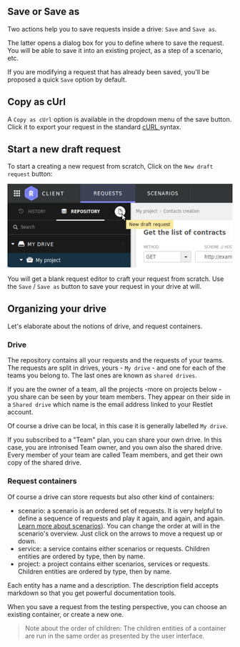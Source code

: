 <a class="anchor" name="save-or-save-as"></a>
## Save or Save as

Two actions help you to save requests inside a drive: `Save` and `Save as`.

The latter opens a dialog box for you to define where to save the request. You will be able to save it into an existing project, as a step of a scenario, etc.

If you are modifying a request that has already been saved, you'll be proposed a quick `Save` option by default.


<a class="anchor" name="copy-as-curl"></a>
## Copy as cUrl

A `Copy as cUrl` option is available in the dropdown menu of the save button. Click it to export your request in the standard <a href="https://curl.haxx.se/" target="_blank">cURL <i class="fa fa-external-link" style="font-size: 12px" aria-hidden="true"></i></a> syntax.


<a class="anchor" name="draft"></a>
## Start a new draft request

To start a creating a new request from scratch, Click on the  `New draft request` button: 

<!-- IN SCREENSHOT: REQUEST_EDITOR -->
![URL](./images/restlet-client-new-draft.png "Request editor - new draft")

You will get a blank request editor to craft your request from scratch. Use the `Save` / `Save as` button to save your request in your drive at will.


<a class="anchor" name="organizing-your-drive"></a>
## Organizing your drive

Let's elaborate about the notions of drive, and request containers.


<a class="anchor" name="drive"></a>
### Drive

The repository contains all your requests and the requests of your teams.
The requests are split in drives, yours - `My drive` - and one for each of the teams you belong to. The last ones are known as `shared drives`.

If you are the owner of a team, all the projects -more on projects below - you share can be seen by your team members. 
They appear on their side in a `Shared drive` which name is the email address linked to your Restlet account. 

Of course a drive can be local, in this case it is generally labelled `My drive`.

If you subscribed to a "Team" plan, you can share your own drive. In this case, you are intronised Team owner, and you own also the shared drive.
Every member of your team are called Team members, and get their own copy of the shared drive.

<a class="anchor" name="request-containers"></a>
### Request containers

Of course a drive can store requests but also other kind of containers:

* scenario: a scenario is an ordered set of requests. It is very helpful to define a sequence of requests and play it again, and again, and again. [Learn more about scenarios](../test/chain-requests)). You can change the order at will in the scenario's overview. Just click on the arrows to move a request up or down.
* service: a service contains either scenarios or requests. Children entities are ordered by type, then by name.
* project: a project contains either scenarios, services or requests. Children entities are ordered by type, then by name.

Each entity has a name and a description. The description field accepts markdown so that you get powerful documentation tools.

When you save a request from the testing perspective, you can choose an existing container, or create a new one.

> Note about the order of children:
> The children entities of a container are run in the same order as presented by the user interface.

